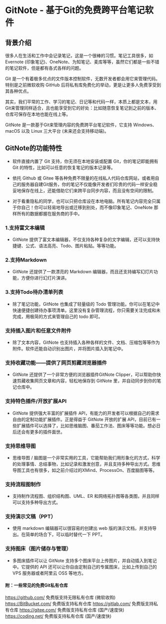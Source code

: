 # GitNote - 基于Git的免费跨平台笔记软件

## 背景介绍

很多人在生活和工作中会记录笔记，这是一个很棒的习惯。笔记工具很多，如 Evernote (印象笔记)、OneNote、为知笔记、麦库等等，虽然它们都是一些不错的笔记软件，但是都有各式各样的问题。

Git 是一个有着极多优点的文件版本控制软件，无数开发者都会用它来管理代码。特别是之前微软收购 GitHub 后将私有库免费化的举动，更是让更多人免费享受到其各种优点。

其实，我们平常的工作、学习的笔记、日记等和代码一样，本质上都是文本，用Git来管理同样适合，且也能享受到它的好处：比如随意恢复笔记到之前的版本、仓库可保存在本地也能在线上等。

GitNote 是一款基于Git来管理内容的免费跨平台笔记软件，它支持 Windows、macOS 以及 Linux 三大平台 (未来还会支持移动端)。

## GitNote的功能特性

- 软件直接内置了 Git 支持，你无须在本地安装或配置 Git，你的笔记即能拥有 Git 的特性，比如可以任意的恢复笔记的版本记录等。

- 依托 Github 或 Gitee 等各种免费不限量的在线私人代码仓库网站，或者用自己的服务器自建Git服务，你的笔记不仅能像开发者们珍贵的代码一样安全稳妥地保存在线上，还能借助它们来跨平台同步内容，而且没有空间的限制。

- 对于看重隐私的同学，也可以只把仓库设在本地电脑。所有笔记内容完全只属于你自己！你可以轻易地导出或迁移到别处，而不像印象笔记、OneNote 那样所有的数据都握在服务商的手中。

### 1.支持富文本编辑

- GitNote 提供了富文本编辑器，不仅支持各种复杂的文字编辑，还可以支持快捷键、公式、语法高亮、Todo、图片粘贴。等等功能。

### 2.支持Markdown

- GitNote 还提供了一款漂亮的 Markdown 编辑器，而且还支持编写幻灯片功能，方便你进行幻灯片演讲。

### 3.支持Todo待办清单列表

- 除了笔记功能，GitNote 也集成了轻量级的 Todo 管理功能。你可以在笔记中快速便捷创建待办事项清单。这里没有复杂管理流程，你只需要关注完成和未完成，用极简的方式来管理自己的 todo 即可。

### 支持插入图片和任意文件附件

- 除了文本内容，GitNote 也支持插入各种各样的文件、文档、压缩包等等作为附件。软件还能自动识别出图片，并将图片插入到笔记中。

### 支持收藏功能——提供了网页剪藏浏览器插件

- GitNote 还提供了一个非常方便的浏览器插件GitNote Clipper，可以帮助你快速剪藏收集网页文章和内容，轻松地保存到 GitNote 里，并自动同步到你的笔记仓库中。

### 支持特色插件/开放扩展API

- GitNote 提供强大丰富的扩展插件 API，有能力的开发者可以根据自己的需求自由的定制功能扩展插件。正是得益于 GitNote 开放的扩展 API，目前已有一些扩展插件可以选择了，比如思维脑图、番茄工作法、图床等等功能。想必日后还会有更多的插件面世。

### 支持思维导图

- 思维导图 / 脑图是一个非常实用的工具，它能帮助我们用形象化的方式，科学的处理事情、总结事物，比如记录和激发创意，并且支持多种导出方式。思维导图工具也有很多，如之前介绍过的XMind、ProcessOn、百度脑图等等。

### 支持流程图制作

- 支持制作流程图、组织结构图、UML、ER 和网络拓扑图等各类图，并且同样可以支持多种导出方式。

### 支持演示文稿（PPT）

- 使用 markdown 编辑器可以很容易的创建出 web 版的演示文档，并支持导出。在简单的场合下，可以临时替代一下 PPT。

### 支持图床（图片储存与管理）

- 多图床插件可以让 GitNote 支持多个图床平台上传图片，并自动插入到笔记中。它提供的 API 还可以让你自由定制自己的专属图床，比如上传到自己的 VPS 服务器或者阿里云 OSS 等地方。

#### 附：一些常见的免费Git私有仓库

https://github.com/ 免费版支持无限私有仓库 (微软收购)
https://BitBucket.com/ 免费版支持私有仓库
https://gitlab.com/ 免费版支持私有仓库
https://gitee.com/ 免费版支持私有仓库 (国产/速度快)
https://coding.net/ 免费版支持私有仓库 (国产/速度快)
